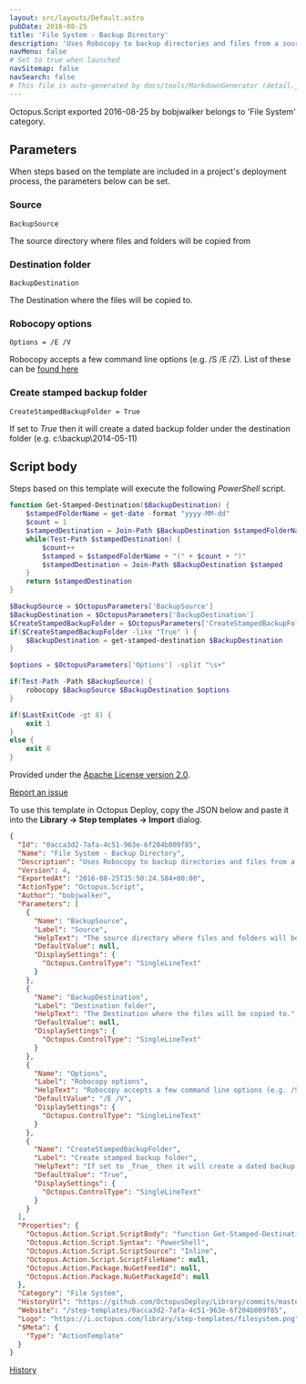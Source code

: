 ```yaml
---
layout: src/layouts/Default.astro
pubDate: 2016-08-25
title: 'File System - Backup Directory'
description: 'Uses Robocopy to backup directories and files from a source to a destination.'
navMenu: false
# Set to true when launched
navSitemap: false
navSearch: false
# This file is auto-generated by docs/tools/MarkdownGenerator (detail.js)
---
```


Octopus.Script exported 2016-08-25 by bobjwalker belongs to 'File System' category.

## Parameters

When steps based on the template are included in a project's deployment process, the parameters below can be set.


<div class="param">

### Source

`BackupSource`

The source directory where files and folders will be copied from

</div>
        
<div class="param">

### Destination folder

`BackupDestination`

The Destination where the files will be copied to.

</div>
        
<div class="param">

### Robocopy options

`Options = /E /V`

Robocopy accepts a few command line options (e.g. /S /E /Z). List of these can be [found here](http://ss64.com/nt/robocopy.html)

</div>
        
<div class="param">

### Create stamped backup folder

`CreateStampedBackupFolder = True`

If set to _True_ then it will create a dated backup folder under the destination folder (e.g. c:\backup\2014-05-11)

</div>
        

## Script body

Steps based on this template will execute the following *PowerShell* script.

```powershell
function Get-Stamped-Destination($BackupDestination) {
	$stampedFolderName = get-date -format "yyyy-MM-dd"
	$count = 1
	$stampedDestination = Join-Path $BackupDestination $stampedFolderName
	while(Test-Path $stampedDestination) {
		$count++
		$stamped = $stampedFolderName + "(" + $count + ")"
		$stampedDestination = Join-Path $BackupDestination $stamped
	}
	return $stampedDestination
}

$BackupSource = $OctopusParameters['BackupSource']
$BackupDestination = $OctopusParameters['BackupDestination']
$CreateStampedBackupFolder = $OctopusParameters['CreateStampedBackupFolder']
if($CreateStampedBackupFolder -like "True" ) {
	$BackupDestination = get-stamped-destination $BackupDestination
}

$options = $OctopusParameters['Options'] -split "\s+"

if(Test-Path -Path $BackupSource) {
    robocopy $BackupSource $BackupDestination $options
}

if($LastExitCode -gt 8) {
    exit 1
}
else {
    exit 0
}

```

Provided under the [Apache License version 2.0](https://github.com/OctopusDeploy/Library/blob/master/LICENSE.txt).

[Report an issue](https://github.com/OctopusDeploy/Library/issues/new?assignees=&labels=&projects=&template=bug-report.yml&title=Issue%20with%20File%20System%20-%20Backup%20Directory&step-template=File%20System%20-%20Backup%20Directory)

<div class="get-json">

To use this template in Octopus Deploy, copy the JSON below and paste it into the **Library → Step templates → Import** dialog.

```json
{
  "Id": "0acca3d2-7afa-4c51-963e-6f204b009f85",
  "Name": "File System - Backup Directory",
  "Description": "Uses Robocopy to backup directories and files from a source to a destination.",
  "Version": 4,
  "ExportedAt": "2016-08-25T15:50:24.584+00:00",
  "ActionType": "Octopus.Script",
  "Author": "bobjwalker",
  "Parameters": [
    {
      "Name": "BackupSource",
      "Label": "Source",
      "HelpText": "The source directory where files and folders will be copied from",
      "DefaultValue": null,
      "DisplaySettings": {
        "Octopus.ControlType": "SingleLineText"
      }
    },
    {
      "Name": "BackupDestination",
      "Label": "Destination folder",
      "HelpText": "The Destination where the files will be copied to.",
      "DefaultValue": null,
      "DisplaySettings": {
        "Octopus.ControlType": "SingleLineText"
      }
    },
    {
      "Name": "Options",
      "Label": "Robocopy options",
      "HelpText": "Robocopy accepts a few command line options (e.g. /S /E /Z). List of these can be [found here](http://ss64.com/nt/robocopy.html)",
      "DefaultValue": "/E /V",
      "DisplaySettings": {
        "Octopus.ControlType": "SingleLineText"
      }
    },
    {
      "Name": "CreateStampedBackupFolder",
      "Label": "Create stamped backup folder",
      "HelpText": "If set to _True_ then it will create a dated backup folder under the destination folder (e.g. c:\\backup\\2014-05-11)",
      "DefaultValue": "True",
      "DisplaySettings": {
        "Octopus.ControlType": "SingleLineText"
      }
    }
  ],
  "Properties": {
    "Octopus.Action.Script.ScriptBody": "function Get-Stamped-Destination($BackupDestination) {\n\t$stampedFolderName = get-date -format \"yyyy-MM-dd\"\n\t$count = 1\n\t$stampedDestination = Join-Path $BackupDestination $stampedFolderName\n\twhile(Test-Path $stampedDestination) {\n\t\t$count++\n\t\t$stamped = $stampedFolderName + \"(\" + $count + \")\"\n\t\t$stampedDestination = Join-Path $BackupDestination $stamped\n\t}\n\treturn $stampedDestination\n}\n\n$BackupSource = $OctopusParameters['BackupSource']\n$BackupDestination = $OctopusParameters['BackupDestination']\n$CreateStampedBackupFolder = $OctopusParameters['CreateStampedBackupFolder']\nif($CreateStampedBackupFolder -like \"True\" ) {\n\t$BackupDestination = get-stamped-destination $BackupDestination\n}\n\n$options = $OctopusParameters['Options'] -split \"\\s+\"\n\nif(Test-Path -Path $BackupSource) {\n    robocopy $BackupSource $BackupDestination $options\n}\n\nif($LastExitCode -gt 8) {\n    exit 1\n}\nelse {\n    exit 0\n}\n",
    "Octopus.Action.Script.Syntax": "PowerShell",
    "Octopus.Action.Script.ScriptSource": "Inline",
    "Octopus.Action.Script.ScriptFileName": null,
    "Octopus.Action.Package.NuGetFeedId": null,
    "Octopus.Action.Package.NuGetPackageId": null
  },
  "Category": "File System",
  "HistoryUrl": "https://github.com/OctopusDeploy/Library/commits/master/step-templates//opt/buildagent/work/75443764cd38076d/step-templates/file-system-backup-directory.json",
  "Website": "/step-templates/0acca3d2-7afa-4c51-963e-6f204b009f85",
  "Logo": "https://i.octopus.com/library/step-templates/filesystem.png",
  "$Meta": {
    "Type": "ActionTemplate"
  }
}
```

[History](https://github.com/OctopusDeploy/Library/commits/master/step-templates/https://github.com/OctopusDeploy/Library/commits/master/step-templates//opt/buildagent/work/75443764cd38076d/step-templates/file-system-backup-directory.json)

</div>
